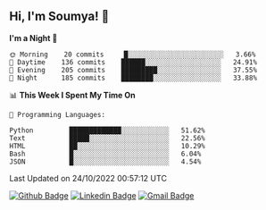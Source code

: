 ## Hi, I'm Soumya! 👋

<!--START_SECTION:waka-->
**I'm a Night 🦉** 

```text
🌞 Morning    20 commits     █░░░░░░░░░░░░░░░░░░░░░░░░   3.66% 
🌆 Daytime    136 commits    ██████░░░░░░░░░░░░░░░░░░░   24.91% 
🌃 Evening    205 commits    █████████░░░░░░░░░░░░░░░░   37.55% 
🌙 Night      185 commits    ████████░░░░░░░░░░░░░░░░░   33.88%

```


📊 **This Week I Spent My Time On** 

```text
💬 Programming Languages: 

Python         █████████████░░░░░░░░░░░░   51.62% 
Text           █████░░░░░░░░░░░░░░░░░░░░   22.56% 
HTML           ██░░░░░░░░░░░░░░░░░░░░░░░   10.29% 
Bash           █░░░░░░░░░░░░░░░░░░░░░░░░   6.04% 
JSON           █░░░░░░░░░░░░░░░░░░░░░░░░   4.54%
```


 Last Updated on 24/10/2022 00:57:12 UTC
<!--END_SECTION:waka-->

[![Github Badge](https://img.shields.io/badge/-rubyruins-grey?style=for-the-badge&logo=github&logoColor=white&link=https://github.com/rubyruins/)](https://www.github.com/rubyruins/) 
[![Linkedin Badge](https://img.shields.io/badge/-Soumya%20Parekh-0072b1?style=for-the-badge&logo=Linkedin&logoColor=white&link=https://www.linkedin.com/in/Soumya-Parekh/)](https://www.linkedin.com/in/Soumya-Parekh/) 
[![Gmail Badge](https://img.shields.io/badge/-soumyaparekh.me@gmail.com-c14438?style=for-the-badge&logo=Gmail&logoColor=white&link=mailto:soumyaparekh.me@gmail.com)](mailto:soumyaparekh.me@gmail.com) 
